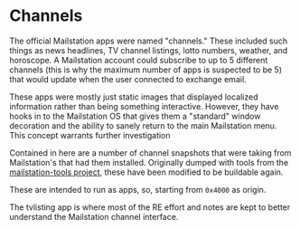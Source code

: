 # Channels
The official Mailstation apps were named "channels." These included such things as news headlines, TV channel listings, lotto numbers, weather, and horoscope. A Mailstation account could subscribe to up to 5 different channels (this is why the maximum number of apps is suspected to be 5) that would update when the user connected to exchange email.

These apps were mostly just static images that displayed localized information rather than being something interactive. However, they have hooks in to the Mailstation OS that gives them a "standard" window decoration and the ability to sanely return to the main Mailstation menu. This concept warrants further investigation

Contained in here are a number of channel snapshots that were taking from Mailstation's that had them installed. Originally dumped with tools from the [mailstation-tools project](https://github.com/jcs/mailstation-tools), these have been modified to be buildable again.

These are intended to run as apps, so, starting from `0x4000` as origin.

The tvlisting app is where most of the RE effort and notes are kept to better understand the Mailstation channel interface.
